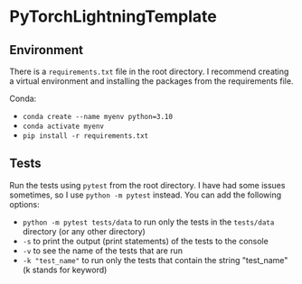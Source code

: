 # PyTorchLightningTemplate

## Environment
There is a `requirements.txt` file in the root directory.
I recommend creating a virtual environment and installing the packages from the requirements file.

Conda:
- `conda create --name myenv python=3.10`
- `conda activate myenv`
- `pip install -r requirements.txt`

## Tests
Run the tests using `pytest` from the root directory.
I have had some issues sometimes, so I use `python -m pytest` instead.
You can add the following options:
- `python -m pytest tests/data` to run only the tests in the `tests/data` directory (or any other directory)
- `-s` to print the output (print statements) of the tests to the console
- `-v` to see the name of the tests that are run
- `-k "test_name"` to run only the tests that contain the string "test_name" (k stands for keyword)

